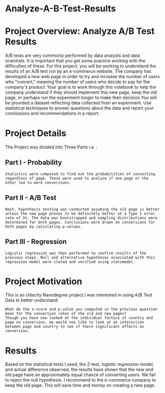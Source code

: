 # Analyze-A-B-Test-Results


# Project Overview: Analyze A/B Test Results

A/B tests are very commonly performed by data analysts and data scientists. It is important that you get some practice working with the difficulties of these. For this project, you will be working to understand the results of an A/B test run by an e-commerce website. The company has developed a new web page in order to try and increase the number of users who "convert," meaning the number of users who decide to pay for the company's product. Your goal is to work through this notebook to help the company understand if they should implement this new page, keep the old page, or perhaps run the experiment longer to make their decision.You will be provided a dataset reflecting data collected from an experiment. Use statistical techniques to answer questions about the data and report your conclusions and recommendations in a report.

# Project Details

The Project was divided into Three Parts i.e. :
## Part I - Probability

    Statistics were computed to find out the probabilities of converting regardless of page. These were used to analyze if one page or the other led to more conversions.

## Part II - A/B Test

    Next, hypothesis testing was conducted assuming the old page is better unless the new page proves to be definitely better at a Type I error rate of 5%. The data was bootstrapped and sampling distributions were determined for both pages. Conclusions were drawn on conversions for both pages by calculating p-values.

## Part III - Regression

    Logistic regression was then performed to confirm results of the previous steps. Null and alternative hypotheses associated with this regression model were stated and verified using statsmodel.

# Project Motivation

This is an Udacity Nanodegree project.I was interested in using A/B Test Data to better understand:

    What do the z-score and p-value you computed in the previous question mean for the conversion rates of the old and new pages?
    Though you have now looked at the individual factors of country and page on conversion, we would now like to look at an interaction between page and country to see if there significant effects on conversion.

# Results

Based on the statistical tests I used, the Z-test, logistic regression model, and actual difference observed, the results have shown that the new and old page have an approximately equal chance of converting users. We fail to reject the null hypothesis. I recommend to the e-commerce company to keep the old page. This will save time and money on creating a new page.
